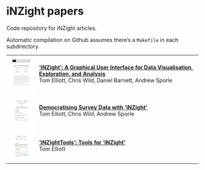 
# iNZight papers

Code repository for iNZight articles.

Automatic compilation on Github assumes there’s a `Makefile` in each
subdirectory.

<table>

<tr>

<td>

<img src='figure/2021_inzight_jss.png' width='100'>

</td>

<td>

<strong><a href='2021_inzight_jss/index.pdf'>‘iNZight’: A Graphical User
Interface for Data Visualisation, Exploration, and
Analysis</a></strong><br>Tom Elliott, Chris Wild, Daniel Barnett, Andrew
Sporle

</td>

</tr>

<tr>

<td>

<img src='figure/202x_democratising-surveys.png' width='100'>

</td>

<td>

<strong><a href='202x_democratising-surveys/index.pdf'>Democratising
Survey Data with ‘iNZight’</a></strong><br>Tom Elliott, Chris Wild,
Andrew Sporle

</td>

</tr>

<tr>

<td>

<img src='figure/202x_iNZightTools.png' width='100'>

</td>

<td>

<strong><a href='202x_iNZightTools/index.pdf'>‘iNZightTools’: Tools for
‘iNZight’</a></strong><br>Tom Elliott

</td>

</tr>

</table>
